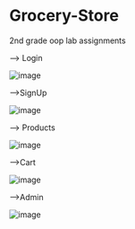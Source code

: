 # Grocery-Store
2nd grade oop lab assignments



--> Login

![image](https://user-images.githubusercontent.com/81562942/175337668-a059f062-cbdb-49e2-b019-528dab076301.png)


-->SignUp

![image](https://user-images.githubusercontent.com/81562942/175337751-31b6bcc0-9a60-4715-aa62-6ac9a8a373fc.png)


--> Products


![image](https://user-images.githubusercontent.com/81562942/175337849-0cb613b8-6b1f-4649-9261-4790b088d19e.png)


-->Cart

![image](https://user-images.githubusercontent.com/81562942/175337967-63f1e947-2449-4935-a77a-c9fdd5acf8f7.png)


-->Admin

![image](https://user-images.githubusercontent.com/81562942/175338057-eeb104ed-f6ca-4c95-a683-63307e422965.png)



